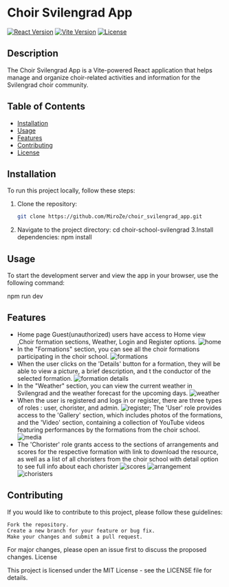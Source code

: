 # Choir Svilengrad App

[![React Version](https://img.shields.io/badge/React-%5E17.0.0-blue.svg)](https://reactjs.org/)
[![Vite Version](https://img.shields.io/badge/Vite-%5E2.0.0-green.svg)](https://vitejs.dev/)
[![License](https://img.shields.io/badge/license-MIT-green)](LICENSE)

## Description

The Choir Svilengrad App is a Vite-powered React application that helps manage and organize choir-related activities and information for the Svilengrad choir community.

## Table of Contents

- [Installation](#installation)
- [Usage](#usage)
- [Features](#features)
- [Contributing](#contributing)
- [License](#license)

## Installation

To run this project locally, follow these steps:

1. Clone the repository:

   ```bash
   git clone https://github.com/MiroZe/choir_svilengrad_app.git
2. Navigate to the project directory:
    cd choir-school-svilengrad
3.Install dependencies:
npm install

## Usage

To start the development server and view the app in your browser, use the following command:

npm run dev
## Features
- Home page
  Guest(unauthorized) users have access to Home view ,Choir formation sections, Weather, Login and Register options. 
   ![home](https://github.com/MiroZe/choir_svilengrad_app/assets/114018004/906592bc-8007-432f-a35d-ebf11c2b07b2)
- In the "Formations" section, you can see all the choir formations participating in the choir school.
  ![formations](https://github.com/MiroZe/choir_svilengrad_app/assets/114018004/124d0d9d-9652-482e-a9a5-b3ed8d50afd3)
- When the user clicks on the 'Details' button for a formation, they will be able to view a picture, a brief description, and t the conductor of the selected formation.
![formation details](https://github.com/MiroZe/choir_svilengrad_app/assets/114018004/ed0c868a-b648-4bbc-b6ec-d0e87c94a21d)
- In the "Weather" section, you can view the current weather in Svilengrad and the weather forecast for the upcoming days.
![weather](https://github.com/MiroZe/choir_svilengrad_app/assets/114018004/85ae00cb-f6b3-4037-82a3-39d565d7c9c9)
- When the user is registered and logs in or register, there are three types of roles : user, chorister, and admin.
![register](https://github.com/MiroZe/choir_svilengrad_app/assets/114018004/ae3eb6da-3f1a-4ef1-8f1d-38ead548df9b);
The 'User' role provides access to the 'Gallery' section, which includes photos of the formations, and the 'Video' section, containing a collection of YouTube videos featuring performances by the formations from the choir school. 
![media](https://github.com/MiroZe/choir_svilengrad_app/assets/114018004/9f189656-48f4-4e68-8724-568ca5b28978)
- The 'Chorister' role grants access to the sections of arrangements  and scores for the respective formation with link to download the resource, as well as a list of all choristers from the choir school with detail option to see full info about each chorister
![scores](https://github.com/MiroZe/choir_svilengrad_app/assets/114018004/eadde036-ff78-4ec8-aa69-d3a2e297def7)
![arrangement](https://github.com/MiroZe/choir_svilengrad_app/assets/114018004/aca0fc55-8400-4eef-8085-a4accb1da89e)
![choristers](https://github.com/MiroZe/choir_svilengrad_app/assets/114018004/d283fa5d-1d2c-47c6-a5e9-eddd873a2406)



## Contributing

If you would like to contribute to this project, please follow these guidelines:

    Fork the repository.
    Create a new branch for your feature or bug fix.
    Make your changes and submit a pull request.

For major changes, please open an issue first to discuss the proposed changes.
License

This project is licensed under the MIT License - see the LICENSE file for details.
   
